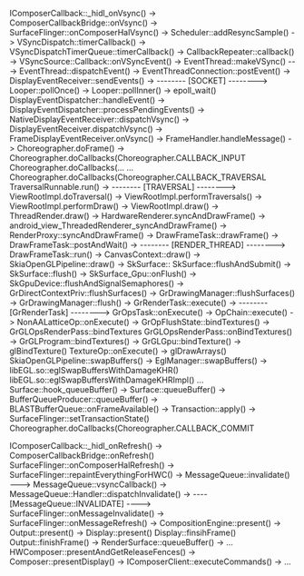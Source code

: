 IComposerCallback::_hidl_onVsync() ->
    ComposerCallbackBridge::onVsync() ->
        SurfaceFlinger::onComposerHalVsync() ->
            Scheduler::addResyncSample() ->
                VSyncDispatch::timerCallback() ->
                    VSyncDispatchTimerQueue::timerCallback() ->
                        CallbackRepeater::callback() ->
                            VSyncSource::Callback::onVSyncEvent() ->
                                EventThread::makeVSync() --->
                                EventThread::dispatchEvent() ->
                                    EventThreadConnection::postEvent() ->
                                        DisplayEventReceiver::sendEvents() ->
                                            -------- [SOCKET] -------->
                                            Looper::pollOnce() ->
                                                Looper::pollInner() ->
                                                    epoll_wait()
                                                    DisplayEventDispatcher::handleEvent() ->
                                                        DisplayEventDispatcher::processPendingEvents() ->
                                                            NativeDisplayEventReceiver::dispatchVsync() ->
                                                                DisplayEventReceiver.dispatchVsync() ->
                                                                    FrameDisplayEventReceiver.onVsync() ->
                                                                        FrameHandler.handleMessage() ->
                                                                            Choreographer.doFrame() ->
                                                                                Choreographer.doCallbacks(Choreographer.CALLBACK_INPUT
                                                                                Choreographer.doCallbacks(... ...
                                                                                Choreographer.doCallbacks(Choreographer.CALLBACK_TRAVERSAL
                                                                                    TraversalRunnable.run() ->
                                                                                        -------- [TRAVERSAL] -------->
                                                                                        ViewRootImpl.doTraversal() ->
                                                                                            ViewRootImpl.performTraversals() ->
                                                                                                ViewRootImpl.performDraw() ->
                                                                                                    ViewRootImpl.draw() ->
                                                                                                        ThreadRender.draw() ->
                                                                                                            HardwareRenderer.syncAndDrawFrame() ->
                                                                                                                android_view_ThreadedRenderer_syncAndDrawFrame() ->
                                                                                                                    RenderProxy::syncAndDrawFrame() ->
                                                                                                                        DrawFrameTask::drawFrame() ->
                                                                                                                            DrawFrameTask::postAndWait() ->
                                                                                                                                -------- [RENDER_THREAD] -------->
                                                                                                                                DrawFrameTask::run() ->
                                                                                                                                    CanvasContext::draw() ->
                                                                                                                                        SkiaOpenGLPipeline::draw() ->
                                                                                                                                            SkSurface::
                                                                                                                                                SkSurface::flushAndSubmit() ->
                                                                                                                                                    SkSurface::flush() ->
                                                                                                                                                        SkSurface_Gpu::onFlush() ->
                                                                                                                                                            SkGpuDevice::flushAndSignalSemaphores() ->
                                                                                                                                                                GrDirectContextPriv::flushSurfaces() ->
                                                                                                                                                                    GrDrawingManager::flushSurfaces() ->
                                                                                                                                                                        GrDrawingManager::flush() ->
                                                                                                                                                                            GrRenderTask::execute() ->
                                                                                                                                                                                -------- [GrRenderTask] -------->
                                                                                                                                                                                GrOpsTask::onExecute() ->
                                                                                                                                                                                    OpChain::execute() ->
                                                                                                                                                                                        NonAALatticeOp::onExecute() ->
                                                                                                                                                                                            GrOpFlushState::bindTextures() ->
                                                                                                                                                                                                GrGLOpsRenderPass::bindTextures
                                                                                                                                                                                                    GrGLOpsRenderPass::onBindTextures() ->
                                                                                                                                                                                                        GrGLProgram::bindTextures() ->
                                                                                                                                                                                                            GrGLGpu::bindTexture() ->
                                                                                                                                                                                                                glBindTexture()
                                                                                                                                                                                        TextureOp::onExecute() ->
                                                                                                                                                                                            glDrawArrays()
                                                                                                                                        SkiaOpenGLPipeline::swapBuffers() ->
                                                                                                                                            EglManager::swapBuffers() ->
                                                                                                                                                libEGL.so::eglSwapBuffersWithDamageKHR()
                                                                                                                                                    libEGL.so::eglSwapBuffersWithDamageKHRImpl()
                                                                                                                                                        ...
                                                                                                                                                        Surface::hook_queueBuffer() ->
                                                                                                                                                            Surface::queueBuffer() ->
                                                                                                                                                                BufferQueueProducer::queueBuffer() -> 
                                                                                                                                                                    BLASTBufferQueue::onFrameAvailable() ->
                                                                                                                                                                        Transaction::apply() ->
                                                                                                                                                                            SurfaceFlinger::setTransactionState()
                                                                                Choreographer.doCallbacks(Choreographer.CALLBACK_COMMIT

IComposerCallback::_hidl_onRefresh() ->
    ComposerCallbackBridge::onRefresh()
        SurfaceFlinger::onComposerHalRefresh() ->
            SurfaceFlinger::repaintEverythingForHWC() ->
                MessageQueue::invalidate() --->
                    MessageQueue::vsyncCallback() ->
                        MessageQueue::Handler::dispatchInvalidate() ->
                            ---- [MessageQueue::INVALIDATE] ---->
                            SurfaceFlinger::onMessageInvalidate() ->
                                SurfaceFlinger::onMessageRefresh() ->
                                    CompositionEngine::present() ->
                                        Output::present() ->
                                            Display::present()
                                            Display::finsihFrame()
                                        Output::finishFrame() ->
                                            RenderSurface::queueBuffer() ->
                                                ...
                                            HWComposer::presentAndGetReleaseFences() ->
                                                Composer::presentDisplay() ->
                                                    IComposerClient::executeCommands() ->
                                                        ... 

